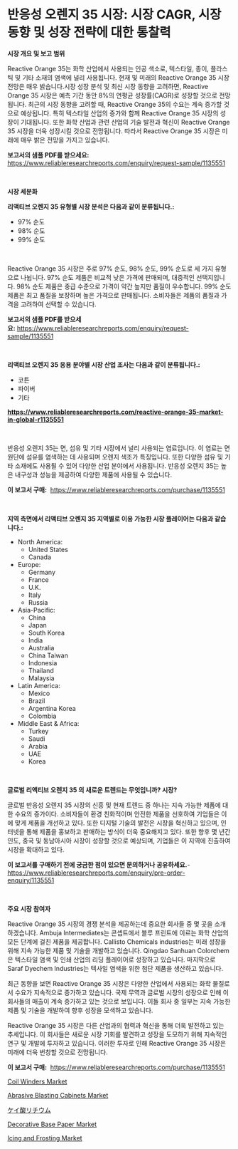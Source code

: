 <p><h1>반응성 오렌지 35 시장: 시장 CAGR, 시장 동향 및 성장 전략에 대한 통찰력</h1></p><p><strong>시장 개요 및 보고 범위</strong></p>
<p><p>Reactive Orange 35는 화학 산업에서 사용되는 인공 색소로, 텍스타일, 종이, 플라스틱 및 기타 소재의 염색에 널리 사용됩니다. 현재 및 미래의 Reactive Orange 35 시장 전망은 매우 밝습니다.시장 성장 분석 및 최신 시장 동향을 고려하면, Reactive Orange 35 시장은 예측 기간 동안 8%의 연평균 성장률(CAGR)로 성장할 것으로 전망됩니다. 최근의 시장 동향을 고려할 때, Reactive Orange 35의 수요는 계속 증가할 것으로 예상됩니다. 특히 텍스타일 산업의 증가와 함께 Reactive Orange 35 시장의 성장이 기대됩니다. 또한 화학 산업과 관련 산업의 기술 발전과 혁신이 Reactive Orange 35 시장을 더욱 성장시킬 것으로 전망됩니다. 따라서 Reactive Orange 35 시장은 미래에 매우 밝은 전망을 가지고 있습니다.</p></p>
<p><strong>보고서의 샘플 PDF를 받으세요:</strong> <a href="https://www.reliableresearchreports.com/enquiry/request-sample/1135551">https://www.reliableresearchreports.com/enquiry/request-sample/1135551</a></p>
<p>&nbsp;</p>
<p><strong>시장 세분화</strong></p>
<p><strong>리액티브 오렌지 35 유형별 시장 분석은 다음과 같이 분류됩니다.:</strong></p>
<p><ul><li>97% 순도</li><li>98% 순도</li><li>99% 순도</li></ul></p>
<p>&nbsp;</p>
<p><p>Reactive Orange 35 시장은 주로 97% 순도, 98% 순도, 99% 순도로 세 가지 유형으로 나뉩니다. 97% 순도 제품은 비교적 낮은 가격에 판매되며, 대중적인 선택지입니다. 98% 순도 제품은 중급 수준으로 가격이 약간 높지만 품질이 우수합니다. 99% 순도 제품은 최고 품질을 보장하며 높은 가격으로 판매됩니다. 소비자들은 제품의 품질과 가격을 고려하여 선택할 수 있습니다.</p></p>
<p><strong>보고서의 샘플 PDF를 받으세요:</strong>&nbsp;<a href="https://www.reliableresearchreports.com/enquiry/request-sample/1135551">https://www.reliableresearchreports.com/enquiry/request-sample/1135551</a></p>
<p>&nbsp;</p>
<p><strong> 리액티브 오렌지 35 응용 분야별 시장 산업 조사는 다음과 같이 분류됩니다.:</strong></p>
<p><ul><li>코튼</li><li>파이버</li><li>기타</li></ul></p>
<p><strong><a href="https://www.reliableresearchreports.com/reactive-orange-35-market-in-global-r1135551">https://www.reliableresearchreports.com/reactive-orange-35-market-in-global-r1135551</a></strong></p>
<p>&nbsp;</p>
<p><p>반응성 오렌지 35는 면, 섬유 및 기타 시장에서 널리 사용되는 염료입니다. 이 염료는 면 원단에 섬유를 염색하는 데 사용되며 오렌지 색조가 특징입니다. 또한 다양한 섬유 및 기타 소재에도 사용될 수 있어 다양한 산업 분야에서 사용됩니다. 반응성 오렌지 35는 높은 내구성과 성능을 제공하여 다양한 제품에 사용될 수 있습니다.</p></p>
<p><strong>이 보고서 구매:</strong>&nbsp; <a href="https://www.reliableresearchreports.com/purchase/1135551">https://www.reliableresearchreports.com/purchase/1135551</a></p>
<p>&nbsp;</p>
<p><strong>지역 측면에서 리액티브 오렌지 35 지역별로 이용 가능한 시장 플레이어는 다음과 같습니다.:</strong></p>
<p><ul>
    <li>
        North America:
        <ul>
            <li>United States</li>
            <li>Canada</li>
        </ul>
    </li>
    <li>
        Europe:
        <ul>
            <li>Germany</li>
            <li>France</li>
            <li>U.K.</li>
            <li>Italy</li>
            <li>Russia</li>
        </ul>
    </li>
    <li>
        Asia-Pacific:
        <ul>
            <li>China</li>
            <li>Japan</li>
            <li>South Korea</li>
            <li>India</li>
            <li>Australia</li>
            <li>China Taiwan</li>
            <li>Indonesia</li>
            <li>Thailand</li>
            <li>Malaysia</li>
        </ul>
    </li>
    <li>
        Latin America:
        <ul>
            <li>Mexico</li>
            <li>Brazil</li>
            <li>Argentina Korea</li>
            <li>Colombia</li>
        </ul>
    </li>
    <li>
        Middle East & Africa:
        <ul>
            <li>Turkey</li>
            <li>Saudi</li>
            <li>Arabia</li>
            <li>UAE</li>
            <li>Korea</li>
        </ul>
    </li>
    </ul></p>
<p>&nbsp;</p>
<p><strong>글로벌 리액티브 오렌지 35 의 새로운 트렌드는 무엇입니까? 시장?</strong></p>
<p><p>글로벌 반응성 오렌지 35 시장의 신흥 및 현재 트렌드 중 하나는 지속 가능한 제품에 대한 수요의 증가이다. 소비자들이 환경 친화적이며 안전한 제품을 선호하여 기업들은 이에 맞게 제품을 개선하고 있다. 또한 디지털 기술의 발전은 시장을 혁신하고 있으며, 인터넷을 통해 제품을 홍보하고 판매하는 방식이 더욱 중요해지고 있다. 또한 향후 몇 년간 인도, 중국 및 동남아시아 시장이 성장할 것으로 예상되며, 기업들은 이 지역에 진출하여 시장을 확대하고 있다.</p></p>
<p><strong>이 보고서를 구매하기 전에 궁금한 점이 있으면 문의하거나 공유하세요.</strong>- <a href="https://www.reliableresearchreports.com/enquiry/pre-order-enquiry/1135551">https://www.reliableresearchreports.com/enquiry/pre-order-enquiry/1135551</a></p>
<p>&nbsp;</p>
<p><strong>주요 시장 참여자</strong></p>
<p><p>Reactive Orange 35 시장의 경쟁 분석을 제공하는데 중요한 회사들 중 몇 곳을 소개하겠습니다. Ambuja Intermediates는 콘셉트에서 블루 프린트에 이르는 화학 산업의 모든 단계에 걸친 제품을 제공합니다. Callisto Chemicals industries는 미래 성장을 위해 지속 가능한 제품 및 기술을 개발하고 있습니다. Qingdao Sanhuan Colorchem은 텍스타일 염색 및 인쇄 산업의 리딩 플레이어로 성장하고 있습니다. 마지막으로 Saraf Dyechem Industries는 텍사일 염색을 위한 첨단 제품을 생산하고 있습니다.</p><p>최근 동향을 보면 Reactive Orange 35 시장은 다양한 산업에서 사용되는 화학 물질로서 수요가 지속적으로 증가하고 있습니다. 국제 무역과 글로벌 시장의 성장으로 인해 이 회사들의 매출이 계속 증가하고 있는 것으로 보입니다. 이들 회사 중 일부는 지속 가능한 제품 및 기술을 개발하여 향후 성장을 모색하고 있습니다.</p><p>Reactive Orange 35 시장은 다른 산업과의 협력과 혁신을 통해 더욱 발전하고 있는 추세입니다. 이 회사들은 새로운 시장 기회를 발견하고 성장을 도모하기 위해 지속적인 연구 및 개발에 투자하고 있습니다. 이러한 투자로 인해 Reactive Orange 35 시장은 미래에 더욱 번창할 것으로 전망됩니다.</p></p>
<p><strong>이 보고서 구매:</strong>&nbsp;&nbsp;<a href="https://www.reliableresearchreports.com/purchase/1135551">https://www.reliableresearchreports.com/purchase/1135551</a></p>
<p><p><a href="https://www.linkedin.com/pulse/coil-winders-market-size-reveals-best-marketing-channels-global-t2plf?trackingId=1Rv5papVavbTNVRltW1IhQ%3D%3D">Coil Winders Market</a></p><p><a href="https://view.publitas.com/reportprime-1/abrasive-blasting-cabinets-market-share-evolution-and-market-growth-trends-2024-2031/">Abrasive Blasting Cabinets Market</a></p><p><a href="https://github.com/lrlmopnhwd79300/Market-Research-Report-List-1/blob/main/392072529074.md">ケイ酸リチウム</a></p><p><a href="https://issuu.com/reportprime-2/docs/decorative-base-paper-market-size-2030.pptx">Decorative Base Paper Market</a></p><p><a href="https://picayune-night-cbd.notion.site/Icing-and-Frosting-Market-Trends-and-Market-Analysis-forecasted-for-period-2024-2031-eb240efbdb564e96a5b257e43737226c">Icing and Frosting Market</a></p></p>